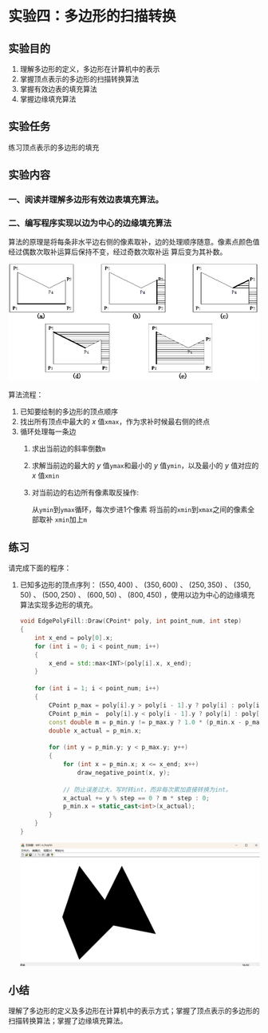 ﻿# 实验四：多边形的扫描转换

## 实验目的

1. 理解多边形的定义，多边形在计算机中的表示
2. 掌握顶点表示的多边形的扫描转换算法
3. 掌握有效边表的填充算法
4. 掌握边缘填充算法

## 实验任务

练习顶点表示的多边形的填充

## 实验内容

### 一、阅读并理解多边形有效边表填充算法。

### 二、编写程序实现以边为中心的边缘填充算法

算法的原理是将每条非水平边右侧的像素取补，边的处理顺序随意。像素点颜色值经过偶数次取补运算后保持不变，经过奇数次取补运
算后变为其补数。

![2-1](.doc/doc2-1.png)

算法流程：

1. 已知要绘制的多边形的顶点顺序
2. 找出所有顶点中最大的 $x$ 值`xmax`，作为求补时候最右侧的终点
3. 循环处理每一条边
   1. 求出当前边的斜率倒数`m`
   2. 求解当前边的最大的 $y$ 值`ymax`和最小的 $y$ 值`ymin`，以及最小的 $y$ 值对应的 $x$ 值`xmin`
   3. 对当前边的右边所有像素取反操作:
   
       从`ymin`到`ymax`循环，每次步进1个像素 
       将当前的`xmin`到`xmax`之间的像素全部取补
       `xmin`加上`m`

## 练习

请完成下面的程序：

1. 已知多边形的顶点序列： $(550,400)$ 、 $(350,600)$ 、 $(250,350)$ 、 $(350,50)$ 、 $(500,250)$ 、 $(600,50)$ 、
$(800,450)$ ，使用以边为中心的边缘填充算法实现多边形的填充。

    ```c++
    void EdgePolyFill::Draw(CPoint* poly, int point_num, int step)
    {
        int x_end = poly[0].x;
        for (int i = 0; i < point_num; i++)
        {
            x_end = std::max<INT>(poly[i].x, x_end);
        }
    
        for (int i = 1; i < point_num; i++)
        {
            CPoint p_max = poly[i].y > poly[i - 1].y ? poly[i] : poly[i - 1];
            CPoint p_min =  poly[i].y < poly[i - 1].y ? poly[i] : poly[i - 1];
            const double m = p_min.y != p_max.y ? 1.0 * (p_min.x - p_max.x) / (p_min.y - p_max.y) : 0;
            double x_actual = p_min.x;
            
            for (int y = p_min.y; y < p_max.y; y++)
            {
                for (int x = p_min.x; x <= x_end; x++)
                    draw_negative_point(x, y);
    
                // 防止误差过大，写时转int，而非每次累加直接转换为int。
                x_actual += y % step == 0 ? m * step : 0;
                p_min.x = static_cast<int>(x_actual);
            }
        }
    }
    ```
   
    ![ex1](.doc/ex1.png)

## 小结

理解了多边形的定义及多边形在计算机中的表示方式；掌握了顶点表示的多边形的扫描转换算法；掌握了边缘填充算法。

